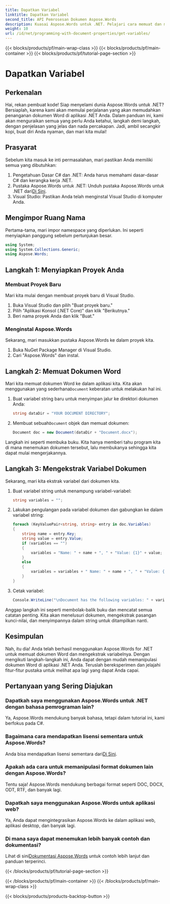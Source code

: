 ```yaml
---
title: Dapatkan Variabel
linktitle: Dapatkan Variabel
second_title: API Pemrosesan Dokumen Aspose.Words
description: Kuasai Aspose.Words untuk .NET. Pelajari cara memuat dan mengekstrak variabel dari dokumen Word dengan panduan langkah demi langkah ini.
weight: 10
url: /id/net/programming-with-document-properties/get-variables/
---
```


{{< blocks/products/pf/main-wrap-class >}}
{{< blocks/products/pf/main-container >}}
{{< blocks/products/pf/tutorial-page-section >}}

# Dapatkan Variabel

## Perkenalan

Hai, rekan pembuat kode! Siap menyelami dunia Aspose.Words untuk .NET? Bersiaplah, karena kami akan memulai perjalanan yang akan memudahkan penanganan dokumen Word di aplikasi .NET Anda. Dalam panduan ini, kami akan menguraikan semua yang perlu Anda ketahui, langkah demi langkah, dengan penjelasan yang jelas dan nada percakapan. Jadi, ambil secangkir kopi, buat diri Anda nyaman, dan mari kita mulai!

## Prasyarat

Sebelum kita masuk ke inti permasalahan, mari pastikan Anda memiliki semua yang dibutuhkan:

1. Pengetahuan Dasar C# dan .NET: Anda harus memahami dasar-dasar C# dan kerangka kerja .NET.
2.  Pustaka Aspose.Words untuk .NET: Unduh pustaka Aspose.Words untuk .NET dari[Di Sini](https://releases.aspose.com/words/net/).
3. Visual Studio: Pastikan Anda telah menginstal Visual Studio di komputer Anda.

## Mengimpor Ruang Nama

Pertama-tama, mari impor namespace yang diperlukan. Ini seperti menyiapkan panggung sebelum pertunjukan besar.

```csharp
using System;
using System.Collections.Generic;
using Aspose.Words;
```

## Langkah 1: Menyiapkan Proyek Anda

### Membuat Proyek Baru

Mari kita mulai dengan membuat proyek baru di Visual Studio.

1. Buka Visual Studio dan pilih "Buat proyek baru."
2. Pilih "Aplikasi Konsol (.NET Core)" dan klik "Berikutnya."
3. Beri nama proyek Anda dan klik "Buat."

### Menginstal Aspose.Words

Sekarang, mari masukkan pustaka Aspose.Words ke dalam proyek kita.

1. Buka NuGet Package Manager di Visual Studio.
2. Cari "Aspose.Words" dan instal.

## Langkah 2: Memuat Dokumen Word

 Mari kita memuat dokumen Word ke dalam aplikasi kita. Kita akan menggunakan yang sederhana`Document` keberatan untuk melakukan hal ini.

1. Buat variabel string baru untuk menyimpan jalur ke direktori dokumen Anda:
    ```csharp
    string dataDir = "YOUR DOCUMENT DIRECTORY";
    ```

2.  Membuat sebuah`Document` objek dan memuat dokumen:
    ```csharp
    Document doc = new Document(dataDir + "Document.docx");
    ```

Langkah ini seperti membuka buku. Kita hanya memberi tahu program kita di mana menemukan dokumen tersebut, lalu membukanya sehingga kita dapat mulai mengerjakannya.

## Langkah 3: Mengekstrak Variabel Dokumen

Sekarang, mari kita ekstrak variabel dari dokumen kita.

1. Buat variabel string untuk menampung variabel-variabel:
    ```csharp
    string variables = "";
    ```

2. Lakukan pengulangan pada variabel dokumen dan gabungkan ke dalam variabel string:
    ```csharp
    foreach (KeyValuePair<string, string> entry in doc.Variables)
    {
        string name = entry.Key;
        string value = entry.Value;
        if (variables == "")
        {
            variables = "Name: " + name + ", " + "Value: {1}" + value;
        }
        else
        {
            variables = variables + " Name: " + name + ", " + "Value: {1}" + value;
        }
    }
    ```

3. Cetak variabel:
    ```csharp
    Console.WriteLine("\nDocument has the following variables: " + variables);
    ```


Anggap langkah ini seperti membolak-balik buku dan mencatat semua catatan penting. Kita akan menelusuri dokumen, mengekstrak pasangan kunci-nilai, dan menyimpannya dalam string untuk ditampilkan nanti.

## Kesimpulan

Nah, itu dia! Anda telah berhasil menggunakan Aspose.Words for .NET untuk memuat dokumen Word dan mengekstrak variabelnya. Dengan mengikuti langkah-langkah ini, Anda dapat dengan mudah memanipulasi dokumen Word di aplikasi .NET Anda. Teruslah bereksperimen dan jelajahi fitur-fitur pustaka untuk melihat apa lagi yang dapat Anda capai.

## Pertanyaan yang Sering Diajukan

### Dapatkah saya menggunakan Aspose.Words untuk .NET dengan bahasa pemrograman lain?
Ya, Aspose.Words mendukung banyak bahasa, tetapi dalam tutorial ini, kami berfokus pada C#.

### Bagaimana cara mendapatkan lisensi sementara untuk Aspose.Words?
 Anda bisa mendapatkan lisensi sementara dari[Di Sini](https://purchase.aspose.com/temporary-license/).

### Apakah ada cara untuk memanipulasi format dokumen lain dengan Aspose.Words?
Tentu saja! Aspose.Words mendukung berbagai format seperti DOC, DOCX, ODT, RTF, dan banyak lagi.

### Dapatkah saya menggunakan Aspose.Words untuk aplikasi web?
Ya, Anda dapat mengintegrasikan Aspose.Words ke dalam aplikasi web, aplikasi desktop, dan banyak lagi.

### Di mana saya dapat menemukan lebih banyak contoh dan dokumentasi?
 Lihat di sini[Dokumentasi Aspose.Words](https://reference.aspose.com/words/net/) untuk contoh lebih lanjut dan panduan terperinci.

{{< /blocks/products/pf/tutorial-page-section >}}

{{< /blocks/products/pf/main-container >}}
{{< /blocks/products/pf/main-wrap-class >}}

{{< blocks/products/products-backtop-button >}}
